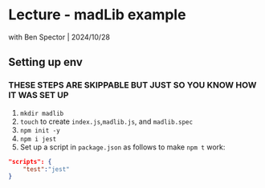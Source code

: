 # Lecture - madLib example
with Ben Spector | 2024/10/28

## Setting up env
### THESE STEPS ARE SKIPPABLE BUT JUST SO YOU KNOW HOW IT WAS SET UP
1. `mkdir madlib`
2. `touch` to create `index.js`,`madlib.js`, and `madlib.spec`
3. `npm init -y`
4. `npm i jest`
5. Set up a script in `package.json` as follows to make `npm t` work:
```json
"scripts": {
    "test":"jest"
}
```
